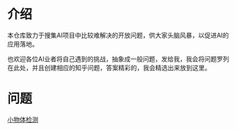 # 介绍
本仓库致力于搜集AI项目中比较难解决的开放问题，供大家头脑风暴，以促进AI的应用落地。

也欢迎各位AI业者将自己遇到的挑战，抽象成一般问题，发给我，我会将问题罗列在此处，并且创建相应的知乎问题，答案精彩的，我会精选出来放到这里。

# 问题

[小物体检测](https://github.com/shellhue/brainstorm4ai/blob/master/small_object_detection.md)
